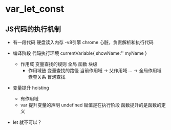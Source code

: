 # var_let_const
## JS代码的执行机制
- 有一段代码
  硬盘读入内存
-v8引擎
  chrome 心脏，负责解析和执行代码
- 编译阶段
  代码执行环境 
  currentVariable{
    showName:''
    myName
  }
  - 作用域 变量查找的规则
    全局
    函数 
    块级
    - 作用域链
      变量查找的路径 当前作用域  -> 父作用域 ... -> 全局作用域
    嵌套关系
    冒泡查找
- 变量提升 hoisting
  - 有作用域
  - var 提升变量的声明 undefined
    赋值是在执行阶段
    函数提升的是函数的定义

- let 就不可以？